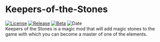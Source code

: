 # Keepers-of-the-Stones
[![License](https://img.shields.io/badge/License-GPLv3-blue.svg?style=flat-square)](https://github.com/MagicalAlexey/Keepers-of-the-Stones/blob/main/LICENSE)
[![Release](https://img.shields.io/github/v/release/Hexagon-Studio/Keepers-of-the-Stones?label=release)](https://www.curseforge.com/minecraft/mc-mods/keepers-of-the-stones/files)
[![Beta](https://img.shields.io/github/v/pre-release/Hexagon-Studio/Keepers-of-the-Stones?label=beta)](https://www.curseforge.com/minecraft/mc-mods/keepers-of-the-stones/files)
![Date](https://img.shields.io/github/release-date/Hexagon-Studio/Keepers-of-the-Stones)
<br /> Keepers of the Stones is a magic mod that will add magic stones to the game with which you can become a master of one of the elements.
